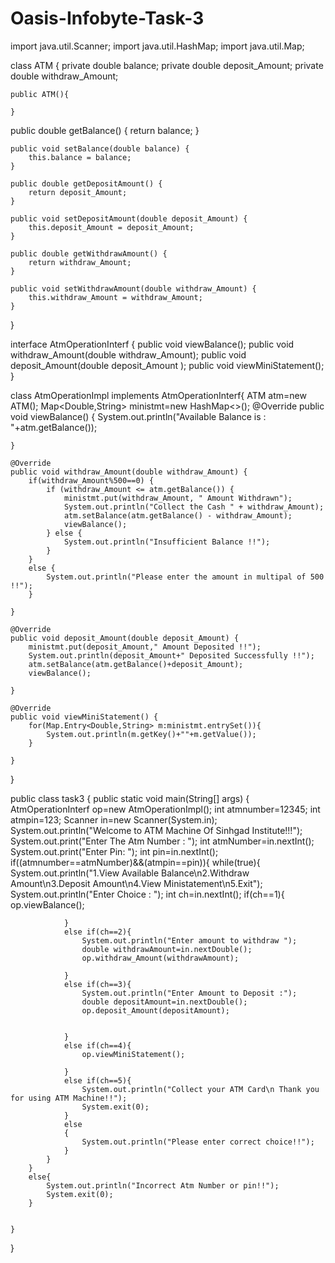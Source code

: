 # Oasis-Infobyte-Task-3
import java.util.Scanner;
import java.util.HashMap;
import java.util.Map;

 class ATM {
    private double balance;
    private double deposit_Amount;
    private double withdraw_Amount;

    
    public ATM(){

    }

    
public double getBalance() {
        return balance;
    }

    public void setBalance(double balance) {
        this.balance = balance;
    }

    public double getDepositAmount() {
        return deposit_Amount;
    }

    public void setDepositAmount(double deposit_Amount) {
        this.deposit_Amount = deposit_Amount;
    }

    public double getWithdrawAmount() {
        return withdraw_Amount;
    }

    public void setWithdrawAmount(double withdraw_Amount) {
        this.withdraw_Amount = withdraw_Amount;
    }
}

 interface AtmOperationInterf {
    public void viewBalance();
    public void withdraw_Amount(double withdraw_Amount);
    public void deposit_Amount(double deposit_Amount );
    public  void viewMiniStatement();
}


 class AtmOperationImpl implements AtmOperationInterf{
    ATM atm=new ATM();
    Map<Double,String> ministmt=new HashMap<>();
    @Override
    public void viewBalance() {
        System.out.println("Available Balance is : "+atm.getBalance());

    }

    @Override
    public void withdraw_Amount(double withdraw_Amount) {
        if(withdraw_Amount%500==0) {
            if (withdraw_Amount <= atm.getBalance()) {
                ministmt.put(withdraw_Amount, " Amount Withdrawn");
                System.out.println("Collect the Cash " + withdraw_Amount);
                atm.setBalance(atm.getBalance() - withdraw_Amount);
                viewBalance();
            } else {
                System.out.println("Insufficient Balance !!");
            }
        }
        else {
            System.out.println("Please enter the amount in multipal of 500 !!");
        }

    }

    @Override
    public void deposit_Amount(double deposit_Amount) {
        ministmt.put(deposit_Amount," Amount Deposited !!");
        System.out.println(deposit_Amount+" Deposited Successfully !!");
        atm.setBalance(atm.getBalance()+deposit_Amount);
        viewBalance();

    }

    @Override
    public void viewMiniStatement() {
        for(Map.Entry<Double,String> m:ministmt.entrySet()){
            System.out.println(m.getKey()+""+m.getValue());
        }

    }
}

public class task3 {
    public static void main(String[] args) {
        AtmOperationInterf op=new AtmOperationImpl();
        int atmnumber=12345;
        int atmpin=123;
        Scanner in=new Scanner(System.in);
        System.out.println("Welcome to ATM Machine Of Sinhgad Institute!!!");
        System.out.print("Enter The Atm Number : ");
        int atmNumber=in.nextInt();
        System.out.print("Enter Pin: ");
        int pin=in.nextInt();
        if((atmnumber==atmNumber)&&(atmpin==pin)){
            while(true){
                System.out.println("1.View Available Balance\n2.Withdraw Amount\n3.Deposit Amount\n4.View Ministatement\n5.Exit");
                System.out.println("Enter Choice : ");
                int ch=in.nextInt();
                if(ch==1){
                    op.viewBalance();

                }
                else if(ch==2){
                    System.out.println("Enter amount to withdraw ");
                    double withdrawAmount=in.nextDouble();
                    op.withdraw_Amount(withdrawAmount);

                }
                else if(ch==3){
                    System.out.println("Enter Amount to Deposit :");
                    double depositAmount=in.nextDouble();
                    op.deposit_Amount(depositAmount);


                }
                else if(ch==4){
                    op.viewMiniStatement();

                }
                else if(ch==5){
                    System.out.println("Collect your ATM Card\n Thank you for using ATM Machine!!");
                    System.exit(0);
                }
                else
                {
                    System.out.println("Please enter correct choice!!");
                }
            }
        }
        else{
            System.out.println("Incorrect Atm Number or pin!!");
            System.exit(0);
        }


    }
}

